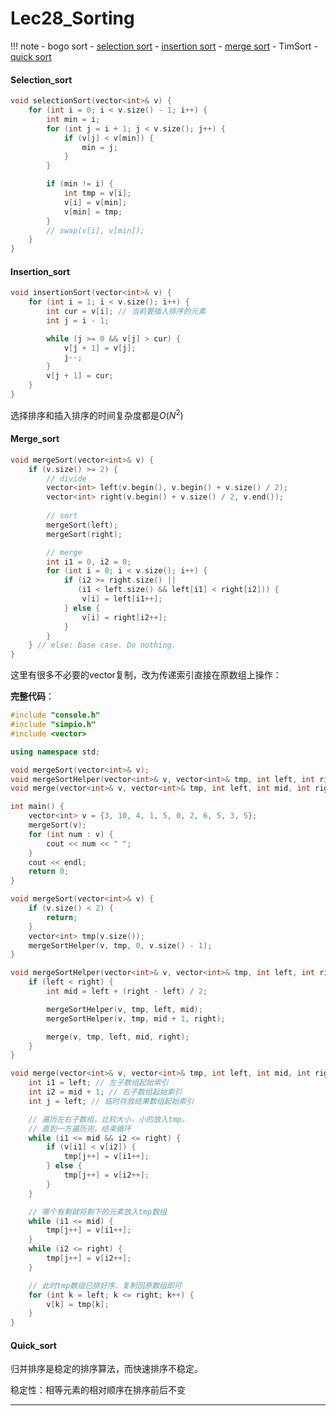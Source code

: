 # Lec28_Sorting
!!! note
    - bogo sort
    - [selection sort](#Selection_sort)
    - [insertion sort](#Insertion_sort)
    - [merge sort](#Merge_sort)
    - TimSort
    - [quick sort](#Quick_sort)

#### Selection_sort
```cpp
void selectionSort(vector<int>& v) {
	for (int i = 0; i < v.size() - 1; i++) {
		int min = i;
		for (int j = i + 1; j < v.size(); j++) {
			if (v[j] < v[min]) {
				min = j;
			}
		}

		if (min != i) {
			int tmp = v[i];
			v[i] = v[min];
			v[min] = tmp;
		}
		// swap(v[i], v[min]);
	}
}
```

#### Insertion_sort
```cpp
void insertionSort(vector<int>& v) {
	for (int i = 1; i < v.size(); i++) {
		int cur = v[i]; // 当前要插入排序的元素
		int j = i - 1;

		while (j >= 0 && v[j] > cur) {
			v[j + 1] = v[j];
			j--;
		}
		v[j + 1] = cur;
	}
}
```

选择排序和插入排序的时间复杂度都是$O(N^2)$

#### Merge_sort
```cpp
void mergeSort(vector<int>& v) {
	if (v.size() >= 2) {
		// divide
		vector<int> left(v.begin(), v.begin() + v.size() / 2);
		vector<int> right(v.begin() + v.size() / 2, v.end());
		
		// sort
		mergeSort(left);
		mergeSort(right);

		// merge
		int i1 = 0, i2 = 0;
		for (int i = 0; i < v.size(); i++) {
			if (i2 >= right.size() || 
			   (i1 < left.size() && left[i1] < right[i2])) {
				v[i] = left[i1++];
			} else {
				v[i] = right[i2++];
			}
		}
	} // else: base case. Do nothing.
}
```

这里有很多不必要的vector复制，改为传递索引直接在原数组上操作：

**完整代码**：

```cpp
#include "console.h"
#include "simpio.h"
#include <vector>

using namespace std;

void mergeSort(vector<int>& v);
void mergeSortHelper(vector<int>& v, vector<int>& tmp, int left, int right);
void merge(vector<int>& v, vector<int>& tmp, int left, int mid, int right);

int main() {
    vector<int> v = {3, 10, 4, 1, 5, 0, 2, 6, 5, 3, 5};
    mergeSort(v);
    for (int num : v) {
        cout << num << " ";
    }
    cout << endl;
    return 0;
}

void mergeSort(vector<int>& v) {
    if (v.size() < 2) {
        return;
    }
    vector<int> tmp(v.size());
    mergeSortHelper(v, tmp, 0, v.size() - 1);
}

void mergeSortHelper(vector<int>& v, vector<int>& tmp, int left, int right) {
    if (left < right) {
        int mid = left + (right - left) / 2;

        mergeSortHelper(v, tmp, left, mid);
        mergeSortHelper(v, tmp, mid + 1, right);

        merge(v, tmp, left, mid, right);
    }
}

void merge(vector<int>& v, vector<int>& tmp, int left, int mid, int right) {
    int i1 = left; // 左子数组起始索引
    int i2 = mid + 1; // 右子数组起始索引
    int j = left; // 临时存放结果数组起始索引

    // 遍历左右子数组，比较大小，小的放入tmp。
    // 直到一方遍历完，结束循环
    while (i1 <= mid && i2 <= right) {
        if (v[i1] < v[i2]) {
            tmp[j++] = v[i1++];
        } else {
            tmp[j++] = v[i2++];
        }
    }

    // 哪个有剩就将剩下的元素放入tmp数组
    while (i1 <= mid) {
        tmp[j++] = v[i1++];
    }
    while (i2 <= right) {
        tmp[j++] = v[i2++];
    }

    // 此时tmp数组已排好序，复制回原数组即可
    for (int k = left; k <= right; k++) {
        v[k] = tmp[k];
    }
}
```

#### Quick_sort


归并排序是稳定的排序算法，而快速排序不稳定。
 
稳定性：相等元素的相对顺序在排序前后不变

---

